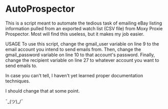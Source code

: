 # AutoProspector
This is a script meant to automate the tedious task of emailing eBay listing information pulled from an exported watch list (CSV file) from Moxy Proxie Prospector. Most will find this useless, but it makes my job easier. 

USAGE
To use this script, change the gmail_user variable on line 9 to the email account you intend to send emails from. 
Then, change the gmail_password variable on line 10 to that account's password.
Finally, change the recipient variable on line 27 to whatever account you want to send emails to.

In case you can't tell, I haven't yet learned proper documentation techniques.

I should change that at some point.

¯\_(ツ)_/¯
